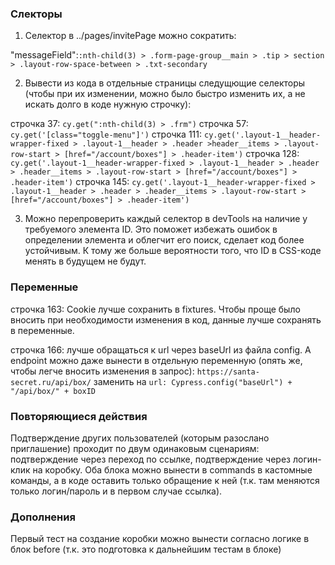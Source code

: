 ### Слекторы

1. Cелектор в ../pages/invitePage можно сократить:

"messageField":`:nth-child(3) > .form-page-group__main > .tip > section > .layout-row-space-between > .txt-secondary`

2. Вывести из кода в отдельные страницы следущющие селекторы (чтобы при их изменении, можно было быстро изменить их, а не искать долго в коде нужную строчку):

строчка 37: `cy.get(":nth-child(3) > .frm")`
строчка 57: `cy.get('[class="toggle-menu"]')`
строчка 111: `cy.get('.layout-1__header-wrapper-fixed > .layout-1__header > .header >header__items > .layout-row-start > [href="/account/boxes"] > .header-item')`
строчка 128: `cy.get('.layout-1__header-wrapper-fixed > .layout-1__header > .header > .header__items > .layout-row-start > [href="/account/boxes"] > .header-item')`
строчка 145: `cy.get('.layout-1__header-wrapper-fixed > .layout-1__header > .header > .header__items > .layout-row-start > [href="/account/boxes"] > .header-item')`

3. Можно перепроверить каждый селектор в devTools на наличие у требуемого элемента ID. Это поможет избежать ошибок в определении элемента и облегчит его поиск, сделает код более устойчивым. К тому же больше вероятности того, что ID в CSS-коде менять в будущем не будут.

### Переменные

строчка 163: Cookie лучше сохранить в fixtures. Чтобы проще было вносить при необходимости изменения в код, данные лучше сохранять в переменные.

строчка 166: лучше обращаться к url через baseUrl из файла config. А endpoint можно даже вынести в отдельную переменную (опять же, чтобы легче вносить изменения в запрос):
`https://santa-secret.ru/api/box/` заменить на
`url: Cypress.config("baseUrl") + "/api/box/" + boxID`

### Повторяющиеся действия

Подтверждение других пользователей (которым разослано приглашение) проходит по двум одинаковым сценариям: подтверждение через переход по ссылке, подтверждение через логин-клик на коробку. Оба блока можно вынести в commands в кастомные команды, а в коде оставить только обращение к ней (т.к. там меняются только логин/пароль и в первом случае ссылка).

### Дополнения

Первый тест на создание коробки можно вынести согласно логике в блок before (т.к. это подготовка к дальнейшим тестам в блоке)
